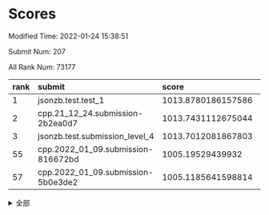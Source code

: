 # Scores

Modified Time: 2022-01-24 15:38:51

Submit Num: 207

All Rank Num: 73177

| rank |               submit               |       score        |       sigma        | pk_num |
| :--- | :--------------------------------- | :----------------- | :----------------- | :----- |
| 1    | jsonzb.test.test_1                 | 1013.8780186157586 | 0.8365183622825519 | 1414   |
| 2    | cpp.21_12_24.submission-2b2ea0d7   | 1013.7431112675044 | 0.8301957026690426 | 1413   |
| 3    | jsonzb.test.submission_level_4     | 1013.7012081867803 | 0.8180210706267779 | 1416   |
| 55   | cpp.2022_01_09.submission-816672bd | 1005.19529439932   | 0.7198214523191945 | 1414   |
| 57   | cpp.2022_01_09.submission-5b0e3de2 | 1005.1185641598814 | 0.7307583991695884 | 1416   |


<details>
<summary>全部</summary>

| rank |                 submit                 |       score        |       sigma        | pk_num |
| :--- | :------------------------------------- | :----------------- | :----------------- | :----- |
| 1    | jsonzb.test.test_1                     | 1013.8780186157586 | 0.8365183622825519 | 1414   |
| 2    | cpp.21_12_24.submission-2b2ea0d7       | 1013.7431112675044 | 0.8301957026690426 | 1413   |
| 3    | jsonzb.test.submission_level_4         | 1013.7012081867803 | 0.8180210706267779 | 1416   |
| 4    | gobigger.level_3.submission_level_3_1  | 1012.0473835701539 | 0.8104687555398612 | 1410   |
| 5    | gobigger.level_3.submission_level_3_0  | 1011.5828976102171 | 0.7902119222476313 | 1416   |
| 6    | gobigger.level_3.submission_level_3_26 | 1011.3186688077695 | 0.7906507855619416 | 1411   |
| 7    | gobigger.level_3.submission_level_3_3  | 1010.9576735010776 | 0.7713918954318814 | 1418   |
| 8    | gobigger.level_3.submission_level_3_27 | 1010.942482055273  | 0.7640580791019242 | 1417   |
| 9    | gobigger.level_3.submission_level_3_7  | 1010.907233756612  | 0.7754740487186447 | 1410   |
| 10   | gobigger.level_3.submission_level_3_6  | 1010.8833757533477 | 0.7970302547608366 | 1415   |
| 11   | gobigger.level_3.submission_level_3_39 | 1010.8226449106406 | 0.7646913812281219 | 1410   |
| 12   | gobigger.level_3.submission_level_3_45 | 1010.7275084294578 | 0.7850074208698128 | 1415   |
| 13   | gobigger.level_3.submission_level_3_13 | 1010.6600068029885 | 0.7613022042201686 | 1415   |
| 14   | gobigger.level_3.submission_level_3_47 | 1010.6190590179847 | 0.7688885419015555 | 1414   |
| 15   | gobigger.level_3.submission_level_3_31 | 1010.5201065167702 | 0.7655427522067213 | 1414   |
| 16   | gobigger.level_3.submission_level_3_21 | 1010.4223523560833 | 0.7764709327698621 | 1411   |
| 17   | gobigger.level_3.submission_level_3_33 | 1010.3951244291102 | 0.7665010094454182 | 1413   |
| 18   | gobigger.level_3.submission_level_3_41 | 1010.3913662167146 | 0.7472412455491055 | 1413   |
| 19   | gobigger.level_3.submission_level_3_10 | 1010.1318726616445 | 0.7584093739428412 | 1411   |
| 20   | gobigger.level_3.submission_level_3_30 | 1010.0718158441219 | 0.7768550456038302 | 1411   |
| 21   | gobigger.level_3.submission_level_3_46 | 1010.0133041544024 | 0.7474100336883517 | 1412   |
| 22   | gobigger.level_3.submission_level_3_38 | 1010.011193775545  | 0.7561409609683559 | 1413   |
| 23   | gobigger.level_3.submission_level_3_8  | 1009.871927788795  | 0.7558169868229699 | 1413   |
| 24   | gobigger.level_3.submission_level_3_40 | 1009.8508405666903 | 0.7452967868633572 | 1417   |
| 25   | gobigger.level_3.submission_level_3_28 | 1009.7742108590581 | 0.7530303515808346 | 1417   |
| 26   | gobigger.level_3.submission_level_3_11 | 1009.7084005389813 | 0.7647596775542556 | 1408   |
| 27   | gobigger.level_3.submission_level_3_15 | 1009.6528852336716 | 0.7618595786168552 | 1408   |
| 28   | gobigger.level_3.submission_level_3_49 | 1009.6111085748067 | 0.7663947490806782 | 1411   |
| 29   | gobigger.level_3.submission_level_3_20 | 1009.5220205579548 | 0.749053325580115  | 1414   |
| 30   | gobigger.level_3.submission_level_3_37 | 1009.4302803839411 | 0.7595057435851756 | 1416   |
| 31   | gobigger.level_3.submission_level_3_29 | 1009.4133612560105 | 0.7574631250050557 | 1414   |
| 32   | gobigger.level_3.submission_level_3_14 | 1009.3973029050097 | 0.7686520711482273 | 1412   |
| 33   | gobigger.level_3.submission_level_3_34 | 1009.3951633261177 | 0.7316909535288529 | 1412   |
| 34   | gobigger.level_3.submission_level_3_35 | 1009.3408323614303 | 0.7529316930355759 | 1415   |
| 35   | gobigger.level_3.submission_level_3_23 | 1009.2332071635749 | 0.7513292831479175 | 1412   |
| 36   | gobigger.level_3.submission_level_3_22 | 1009.2106664561248 | 0.760783011327327  | 1417   |
| 37   | gobigger.level_3.submission_level_3_9  | 1009.1412811507132 | 0.7351318024076394 | 1417   |
| 38   | gobigger.level_3.submission_level_3_48 | 1009.1141435736263 | 0.7382981871156944 | 1414   |
| 39   | gobigger.level_3.submission_level_3_2  | 1009.0722499354245 | 0.7477410733538689 | 1416   |
| 40   | gobigger.level_3.submission_level_3_17 | 1009.0629156167593 | 0.7457747056443361 | 1418   |
| 41   | gobigger.level_3.submission_level_3_24 | 1009.0617304173934 | 0.7380827799662917 | 1411   |
| 42   | gobigger.level_3.submission_level_3_36 | 1009.0344321933887 | 0.7720545055115813 | 1415   |
| 43   | gobigger.level_3.submission_level_3_19 | 1009.0167309563133 | 0.7435756550620909 | 1416   |
| 44   | gobigger.level_3.submission_level_3_16 | 1008.9958737083988 | 0.7518539394328336 | 1418   |
| 45   | gobigger.level_3.submission_level_3_43 | 1008.9811253650793 | 0.7398940528645587 | 1418   |
| 46   | gobigger.level_3.submission_level_3_42 | 1008.9052900749016 | 0.7650864061417891 | 1416   |
| 47   | gobigger.level_3.submission_level_3_32 | 1008.8884107506827 | 0.745873198755799  | 1417   |
| 48   | gobigger.level_3.submission_level_3_5  | 1008.7873733982151 | 0.7514862561748168 | 1415   |
| 49   | gobigger.level_3.submission_level_3_4  | 1008.6911519456875 | 0.7649297544521496 | 1413   |
| 50   | gobigger.level_3.submission_level_3_12 | 1008.437843023226  | 0.745793818538573  | 1414   |
| 51   | gobigger.level_3.submission_level_3_25 | 1008.2208666056378 | 0.7308771559284248 | 1414   |
| 52   | gobigger.level_3.submission_level_3_44 | 1008.0980656913191 | 0.7398363033233104 | 1409   |
| 53   | gobigger.level_3.submission_level_3_18 | 1007.8559051782752 | 0.7593596550396773 | 1419   |
| 54   | gobigger.level_1.submission_level_1_23 | 1005.2987936937396 | 0.7164089754750648 | 1417   |
| 55   | cpp.2022_01_09.submission-816672bd     | 1005.19529439932   | 0.7198214523191945 | 1414   |
| 56   | gobigger.level_1.submission_level_1_32 | 1005.1389485398668 | 0.7247549511173836 | 1419   |
| 57   | cpp.2022_01_09.submission-5b0e3de2     | 1005.1185641598814 | 0.7307583991695884 | 1416   |
| 58   | gobigger.level_1.submission_level_1_35 | 1004.7400964684925 | 0.7258914251156527 | 1411   |
| 59   | gobigger.level_1.submission_level_1_6  | 1004.5023903758822 | 0.7184829579485841 | 1415   |
| 60   | gobigger.level_1.submission_level_1_7  | 1004.292441412997  | 0.7161770219027713 | 1415   |
| 61   | gobigger.level_1.submission_level_1_22 | 1004.1982740911287 | 0.7169139604891843 | 1415   |
| 62   | gobigger.level_1.submission_level_1_26 | 1003.9713436361117 | 0.7214515310807638 | 1414   |
| 63   | gobigger.level_1.submission_level_1_38 | 1003.9532953445234 | 0.7188454314126331 | 1416   |
| 64   | gobigger.level_1.submission_level_1_36 | 1003.9476383147481 | 0.7175099097443934 | 1414   |
| 65   | gobigger.level_1.submission_level_1_1  | 1003.9000006252394 | 0.718979456541415  | 1416   |
| 66   | gobigger.level_1.submission_level_1_16 | 1003.7943885039057 | 0.7123587760764614 | 1413   |
| 67   | gobigger.level_1.submission_level_1_42 | 1003.7739562650276 | 0.7217547721724545 | 1420   |
| 68   | gobigger.level_1.submission_level_1_21 | 1003.7010125834893 | 0.7170628263550196 | 1409   |
| 69   | gobigger.level_1.submission_level_1_27 | 1003.642064048149  | 0.7143968423387144 | 1409   |
| 70   | gobigger.level_1.submission_level_1_9  | 1003.60189212704   | 0.70949684571795   | 1417   |
| 71   | gobigger.level_1.submission_level_1_41 | 1003.5935822810469 | 0.713343736047152  | 1414   |
| 72   | gobigger.level_1.submission_level_1_28 | 1003.5903270015169 | 0.7292360577603961 | 1410   |
| 73   | gobigger.level_1.submission_level_1_8  | 1003.5832093874195 | 0.7133252819435969 | 1415   |
| 74   | gobigger.level_1.submission_level_1_34 | 1003.5764143380674 | 0.7176782271437243 | 1407   |
| 75   | gobigger.level_1.submission_level_1_37 | 1003.5577475191744 | 0.7249907433831873 | 1414   |
| 76   | gobigger.level_1.submission_level_1_10 | 1003.5313004540699 | 0.7267085397807062 | 1418   |
| 77   | gobigger.level_1.submission_level_1_5  | 1003.4820466089457 | 0.7265807646255328 | 1414   |
| 78   | gobigger.level_1.submission_level_1_48 | 1003.4733095628316 | 0.7160858836269987 | 1409   |
| 79   | gobigger.level_1.submission_level_1_2  | 1003.4599650678058 | 0.7213905287495357 | 1414   |
| 80   | gobigger.level_1.submission_level_1_0  | 1003.3833237156448 | 0.7145662828400476 | 1414   |
| 81   | gobigger.level_1.submission_level_1_46 | 1003.3428385656122 | 0.7183748926970995 | 1412   |
| 82   | gobigger.level_1.submission_level_1_3  | 1003.3156134150282 | 0.7210664022468735 | 1413   |
| 83   | gobigger.level_1.submission_level_1_44 | 1003.2527459741435 | 0.7119634350916921 | 1417   |
| 84   | gobigger.level_1.submission_level_1_20 | 1003.1725042356194 | 0.7050070308640051 | 1415   |
| 85   | gobigger.level_1.submission_level_1_12 | 1003.112664791657  | 0.7141184353799118 | 1409   |
| 86   | gobigger.level_1.submission_level_1_40 | 1003.1124465144949 | 0.7099896324893742 | 1407   |
| 87   | gobigger.level_1.submission_level_1_4  | 1003.0986378624177 | 0.7142221326043714 | 1419   |
| 88   | gobigger.level_1.submission_level_1_11 | 1003.0947897146486 | 0.7100646111239503 | 1415   |
| 89   | gobigger.level_1.submission_level_1_19 | 1003.0639450363025 | 0.714738096839026  | 1413   |
| 90   | gobigger.level_1.submission_level_1_49 | 1003.0331035793946 | 0.7148705009458236 | 1409   |
| 91   | gobigger.level_1.submission_level_1_43 | 1002.9888771216418 | 0.7218541208684913 | 1413   |
| 92   | gobigger.level_1.submission_level_1_25 | 1002.9615165723868 | 0.7105012366950951 | 1415   |
| 93   | gobigger.level_1.submission_level_1_45 | 1002.8684167486564 | 0.7192965442712815 | 1411   |
| 94   | gobigger.level_1.submission_level_1_14 | 1002.8166507089966 | 0.7225791745991804 | 1415   |
| 95   | gobigger.level_1.submission_level_1_30 | 1002.69545103039   | 0.7212256435496724 | 1409   |
| 96   | gobigger.level_1.submission_level_1_18 | 1002.59271136312   | 0.7118748640093804 | 1414   |
| 97   | gobigger.level_1.submission_level_1_33 | 1002.4761093572253 | 0.7119330868731    | 1417   |
| 98   | gobigger.level_1.submission_level_1_17 | 1002.4525167618192 | 0.7192105791261132 | 1409   |
| 99   | gobigger.level_1.submission_level_1_39 | 1002.4119649746204 | 0.7083554392102873 | 1414   |
| 100  | gobigger.level_1.submission_level_1_13 | 1002.3340530831643 | 0.7129584548775106 | 1417   |
| 101  | gobigger.level_1.submission_level_1_47 | 1002.3009393812471 | 0.7162606385222504 | 1415   |
| 102  | gobigger.level_1.submission_level_1_29 | 1002.2537673103885 | 0.7095370134296114 | 1415   |
| 103  | gobigger.level_1.submission_level_1_31 | 1002.2308632614004 | 0.7018656301424441 | 1417   |
| 104  | gobigger.level_1.submission_level_1_15 | 1002.088889844899  | 0.7103118494287252 | 1415   |
| 105  | gobigger.level_1.submission_level_1_24 | 1002.0184797705064 | 0.6997847861893687 | 1418   |
| 106  | gobigger.random.submission_random_14   | 997.4014713924673  | 0.7061404307519257 | 1415   |
| 107  | gobigger.random.submission_random_18   | 997.1353784759237  | 0.704764090709535  | 1412   |
| 108  | gobigger.random.submission_random_16   | 997.0011617114505  | 0.7008835031355172 | 1414   |
| 109  | gobigger.random.submission_random_28   | 996.8071494274745  | 0.7153368794781519 | 1418   |
| 110  | gobigger.random.submission_random_41   | 996.735674648054   | 0.7045817713809869 | 1415   |
| 111  | gobigger.random.submission_random_26   | 996.7042049856567  | 0.7035521299122479 | 1417   |
| 112  | gobigger.random.submission_random_33   | 996.5926390456191  | 0.7181633493730668 | 1409   |
| 113  | gobigger.random.submission_random_27   | 996.5815141488904  | 0.707129386496681  | 1411   |
| 114  | gobigger.random.submission_random_23   | 996.5609417152044  | 0.7094657564637444 | 1416   |
| 115  | gobigger.random.submission_random_45   | 996.4340577534343  | 0.7224992096922308 | 1411   |
| 116  | gobigger.random.submission_random_20   | 996.33625172096    | 0.7162161700582447 | 1411   |
| 117  | gobigger.random.submission_random_21   | 996.3017236068512  | 0.7070374700360677 | 1417   |
| 118  | gobigger.random.submission_random_17   | 996.2684028213166  | 0.7212220723849339 | 1416   |
| 119  | gobigger.random.submission_random_44   | 996.2579912496348  | 0.7060442103012882 | 1417   |
| 120  | gobigger.random.submission_random_30   | 996.2284692969508  | 0.7187205594085673 | 1416   |
| 121  | gobigger.random.submission_random_31   | 996.2252753037362  | 0.7151039358730896 | 1407   |
| 122  | gobigger.random.submission_random_24   | 996.2167289409383  | 0.7156633396561312 | 1411   |
| 123  | gobigger.random.submission_random_9    | 996.1990481050676  | 0.7194840435741344 | 1411   |
| 124  | gobigger.random.submission_random_22   | 996.1185580384448  | 0.7212563290589487 | 1410   |
| 125  | gobigger.random.submission_random_13   | 996.0902544251561  | 0.7115070618777203 | 1409   |
| 126  | gobigger.random.submission_random_8    | 996.0357506472552  | 0.7127953652454188 | 1412   |
| 127  | gobigger.random.submission_random_47   | 995.9448078938902  | 0.7128608124421645 | 1411   |
| 128  | gobigger.random.submission_random_12   | 995.9286328003352  | 0.7165191281023625 | 1414   |
| 129  | gobigger.random.submission_random_1    | 995.8860804367845  | 0.7094002594005422 | 1414   |
| 130  | gobigger.random.submission_random_11   | 995.8489933152099  | 0.7129376996314268 | 1416   |
| 131  | gobigger.random.submission_random_42   | 995.8063375748201  | 0.7066549112010602 | 1412   |
| 132  | gobigger.random.submission_random_6    | 995.7763636322933  | 0.7101820092623591 | 1415   |
| 133  | gobigger.random.submission_random_10   | 995.7677970512428  | 0.724950128382267  | 1419   |
| 134  | gobigger.random.submission_random_49   | 995.6863595295459  | 0.7084137711628677 | 1415   |
| 135  | gobigger.random.submission_random_15   | 995.5923994011663  | 0.6972408360413949 | 1420   |
| 136  | gobigger.random.submission_random_29   | 995.5864357035315  | 0.7007189792672799 | 1411   |
| 137  | gobigger.random.submission_random_25   | 995.5419955771213  | 0.7201182791268979 | 1416   |
| 138  | gobigger.random.submission_random_34   | 995.5361664030607  | 0.7087485368948109 | 1412   |
| 139  | gobigger.random.submission_random_7    | 995.4237375512735  | 0.7182379988237828 | 1414   |
| 140  | gobigger.random.submission_random_3    | 995.39239252191    | 0.7194040476274818 | 1413   |
| 141  | gobigger.random.submission_random_36   | 995.3859824897189  | 0.7145821719040955 | 1416   |
| 142  | gobigger.random.submission_random_43   | 995.3830226284763  | 0.7214284546930395 | 1414   |
| 143  | gobigger.random.submission_random_46   | 995.3397595961633  | 0.7197966782701594 | 1417   |
| 144  | gobigger.random.submission_random_2    | 995.2461266793612  | 0.7094836909643361 | 1416   |
| 145  | gobigger.random.submission_random_4    | 995.2453312827276  | 0.712206512432832  | 1416   |
| 146  | gobigger.random.submission_random_40   | 995.1539055588975  | 0.7209160726022769 | 1410   |
| 147  | gobigger.random.submission_random_32   | 995.0373736648506  | 0.7274201741130528 | 1410   |
| 148  | gobigger.random.submission_random_48   | 994.9982151865729  | 0.7172099733760352 | 1411   |
| 149  | gobigger.random.submission_random_19   | 994.9794052434698  | 0.7221527273607161 | 1418   |
| 150  | gobigger.random.submission_random_37   | 994.9725609462354  | 0.7156689317167537 | 1414   |
| 151  | gobigger.random.submission_random_39   | 994.7466448093857  | 0.7111835603427764 | 1412   |
| 152  | gobigger.random.submission_random_38   | 994.6915188226338  | 0.6935577586953856 | 1419   |
| 153  | gobigger.random.submission_random_0    | 994.6370462050023  | 0.7178799286186052 | 1414   |
| 154  | gobigger.random.submission_random_5    | 994.5155638886023  | 0.7061053166420707 | 1411   |
| 155  | gobigger.level_2.submission_level_2_13 | 993.9293219949875  | 0.735820511731754  | 1412   |
| 156  | gobigger.level_2.submission_level_2_38 | 993.8603248555349  | 0.7382108204927326 | 1411   |
| 157  | gobigger.level_2.submission_level_2_5  | 993.7297784940928  | 0.748794332699185  | 1411   |
| 158  | gobigger.level_2.submission_level_2_24 | 993.7208745115213  | 0.7503833313866632 | 1415   |
| 159  | gobigger.random.submission_random_35   | 993.4648081335506  | 0.7192425716316101 | 1419   |
| 160  | gobigger.level_2.submission_level_2_25 | 993.2194078643856  | 0.7331871012974391 | 1415   |
| 161  | gobigger.level_2.submission_level_2_48 | 993.1504382201394  | 0.7362272277589189 | 1418   |
| 162  | gobigger.level_2.submission_level_2_19 | 993.1500714497606  | 0.7551962206132165 | 1416   |
| 163  | gobigger.level_2.submission_level_2_45 | 993.1072893499693  | 0.7445666967643544 | 1414   |
| 164  | gobigger.level_2.submission_level_2_34 | 993.0920981131598  | 0.7260951778785311 | 1414   |
| 165  | gobigger.level_2.submission_level_2_4  | 993.0539116464762  | 0.7334630404074762 | 1416   |
| 166  | gobigger.level_2.submission_level_2_21 | 993.0432205308964  | 0.7479080318391955 | 1413   |
| 167  | gobigger.level_2.submission_level_2_9  | 992.8765012249484  | 0.7328329769118881 | 1412   |
| 168  | gobigger.level_2.submission_level_2_23 | 992.8406497125962  | 0.7256018427819867 | 1410   |
| 169  | gobigger.level_2.submission_level_2_22 | 992.6395309526888  | 0.7228354318285405 | 1412   |
| 170  | gobigger.level_2.submission_level_2_30 | 992.575480167786   | 0.7347273881610146 | 1417   |
| 171  | gobigger.level_2.submission_level_2_8  | 992.5284570912353  | 0.7458504460342895 | 1416   |
| 172  | gobigger.level_2.submission_level_2_2  | 992.5246779223198  | 0.7281223273743714 | 1420   |
| 173  | gobigger.level_2.submission_level_2_36 | 992.4695664760944  | 0.7526564640874382 | 1417   |
| 174  | gobigger.level_2.submission_level_2_35 | 992.3903204586939  | 0.7440353412599399 | 1415   |
| 175  | gobigger.level_2.submission_level_2_32 | 992.3821281731981  | 0.7521525840236033 | 1415   |
| 176  | gobigger.level_2.submission_level_2_28 | 992.3543771354264  | 0.7406288889054703 | 1413   |
| 177  | gobigger.level_2.submission_level_2_39 | 992.3246407555176  | 0.7434698006286926 | 1409   |
| 178  | gobigger.level_2.submission_level_2_49 | 992.2890296787244  | 0.7314933381960251 | 1417   |
| 179  | gobigger.level_2.submission_level_2_10 | 992.2523623161993  | 0.7564252542461553 | 1420   |
| 180  | gobigger.level_2.submission_level_2_0  | 992.2388242577648  | 0.7501391898721588 | 1413   |
| 181  | gobigger.level_2.submission_level_2_44 | 992.23404210563    | 0.7369564009549703 | 1411   |
| 182  | gobigger.level_2.submission_level_2_47 | 992.1741262693057  | 0.7410678563054766 | 1415   |
| 183  | gobigger.level_2.submission_level_2_15 | 991.9953766211797  | 0.7524856967085282 | 1416   |
| 184  | gobigger.level_2.submission_level_2_17 | 991.9233719370063  | 0.7487143308567638 | 1417   |
| 185  | gobigger.level_2.submission_level_2_6  | 991.9086814544487  | 0.7542744462410907 | 1412   |
| 186  | gobigger.level_2.submission_level_2_14 | 991.8628528310408  | 0.7486560097957538 | 1415   |
| 187  | gobigger.level_2.submission_level_2_46 | 991.6213214113598  | 0.7719200193776994 | 1411   |
| 188  | gobigger.level_2.submission_level_2_42 | 991.6186056185499  | 0.7497105605566055 | 1416   |
| 189  | gobigger.level_2.submission_level_2_1  | 991.6157908670804  | 0.7499616797003396 | 1416   |
| 190  | gobigger.level_2.submission_level_2_16 | 991.5942076862323  | 0.7505942627298109 | 1407   |
| 191  | gobigger.level_2.submission_level_2_29 | 991.5309530555722  | 0.768682552541122  | 1417   |
| 192  | gobigger.level_2.submission_level_2_3  | 991.4926885881761  | 0.7430384983157591 | 1414   |
| 193  | gobigger.level_2.submission_level_2_40 | 991.4466123649735  | 0.756713063639818  | 1420   |
| 194  | gobigger.level_2.submission_level_2_12 | 991.4203785360605  | 0.7449998408158857 | 1418   |
| 195  | gobigger.level_2.submission_level_2_20 | 991.3579429920392  | 0.7405310340884013 | 1416   |
| 196  | gobigger.level_2.submission_level_2_37 | 991.2183096936651  | 0.7535756156049157 | 1415   |
| 197  | gobigger.level_2.submission_level_2_7  | 991.1720183220781  | 0.7468852556573372 | 1414   |
| 198  | gobigger.level_2.submission_level_2_41 | 991.0977963484312  | 0.745601770148683  | 1417   |
| 199  | gobigger.level_2.submission_level_2_31 | 990.9681566498508  | 0.7467115201501299 | 1414   |
| 200  | gobigger.level_2.submission_level_2_26 | 990.9474899972407  | 0.753233523607055  | 1419   |
| 201  | gobigger.level_2.submission_level_2_18 | 990.8285088401045  | 0.7557530491412009 | 1409   |
| 202  | gobigger.level_2.submission_level_2_27 | 990.8021909467263  | 0.7447589085022505 | 1407   |
| 203  | gobigger.level_2.submission_level_2_33 | 990.6738412148512  | 0.7602669160907239 | 1416   |
| 204  | gobigger.level_2.submission_level_2_11 | 990.2919726788368  | 0.7480791734758784 | 1417   |
| 205  | gobigger.level_2.submission_level_2_43 | 990.1173376633877  | 0.7731965849660805 | 1418   |
| 206  | gobigger.none.submission_none_1        | 977.0145720518766  | 1.3432854286166258 | 1414   |
| 207  | gobigger.none.submission_none_0        | 976.7684091904576  | 1.512620895765135  | 1415   |

</details>